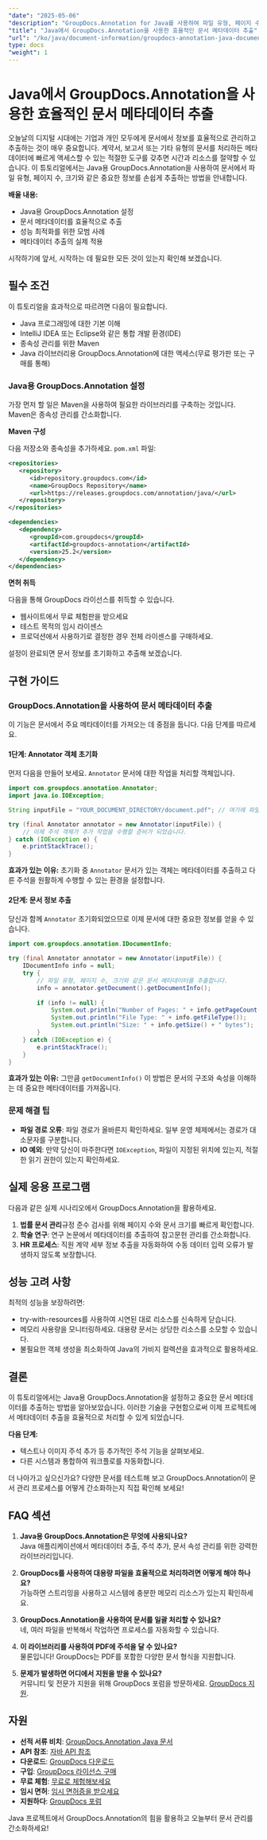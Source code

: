```yaml
---
"date": "2025-05-06"
"description": "GroupDocs.Annotation for Java를 사용하여 파일 유형, 페이지 수, 크기 등의 문서 메타데이터를 추출하는 방법을 알아보세요. 효율적인 정보 추출을 통해 문서 관리를 강화하세요."
"title": "Java에서 GroupDocs.Annotation을 사용한 효율적인 문서 메타데이터 추출"
"url": "/ko/java/document-information/groupdocs-annotation-java-document-info-extraction/"
type: docs
"weight": 1
---
```


# Java에서 GroupDocs.Annotation을 사용한 효율적인 문서 메타데이터 추출

오늘날의 디지털 시대에는 기업과 개인 모두에게 문서에서 정보를 효율적으로 관리하고 추출하는 것이 매우 중요합니다. 계약서, 보고서 또는 기타 유형의 문서를 처리하든 메타데이터에 빠르게 액세스할 수 있는 적절한 도구를 갖추면 시간과 리소스를 절약할 수 있습니다. 이 튜토리얼에서는 Java용 GroupDocs.Annotation을 사용하여 문서에서 파일 유형, 페이지 수, 크기와 같은 중요한 정보를 손쉽게 추출하는 방법을 안내합니다.

**배울 내용:**
- Java용 GroupDocs.Annotation 설정
- 문서 메타데이터를 효율적으로 추출
- 성능 최적화를 위한 모범 사례
- 메타데이터 추출의 실제 적용

시작하기에 앞서, 시작하는 데 필요한 모든 것이 있는지 확인해 보겠습니다.

## 필수 조건

이 튜토리얼을 효과적으로 따르려면 다음이 필요합니다.
- Java 프로그래밍에 대한 기본 이해
- IntelliJ IDEA 또는 Eclipse와 같은 통합 개발 환경(IDE)
- 종속성 관리를 위한 Maven
- Java 라이브러리용 GroupDocs.Annotation에 대한 액세스(무료 평가판 또는 구매를 통해)

### Java용 GroupDocs.Annotation 설정

가장 먼저 할 일은 Maven을 사용하여 필요한 라이브러리를 구축하는 것입니다. Maven은 종속성 관리를 간소화합니다.

**Maven 구성**

다음 저장소와 종속성을 추가하세요. `pom.xml` 파일:

```xml
<repositories>
   <repository>
      <id>repository.groupdocs.com</id>
      <name>GroupDocs Repository</name>
      <url>https://releases.groupdocs.com/annotation/java/</url>
   </repository>
</repositories>

<dependencies>
   <dependency>
      <groupId>com.groupdocs</groupId>
      <artifactId>groupdocs-annotation</artifactId>
      <version>25.2</version>
   </dependency>
</dependencies>
```

**면허 취득**

다음을 통해 GroupDocs 라이선스를 취득할 수 있습니다.
- 웹사이트에서 무료 체험판을 받으세요
- 테스트 목적의 임시 라이센스
- 프로덕션에서 사용하기로 결정한 경우 전체 라이센스를 구매하세요.

설정이 완료되면 문서 정보를 초기화하고 추출해 보겠습니다.

## 구현 가이드

### GroupDocs.Annotation을 사용하여 문서 메타데이터 추출

이 기능은 문서에서 주요 메타데이터를 가져오는 데 중점을 둡니다. 다음 단계를 따르세요.

#### 1단계: Annotator 객체 초기화

먼저 다음을 만들어 보세요. `Annotator` 문서에 대한 작업을 처리할 객체입니다.

```java
import com.groupdocs.annotation.Annotator;
import java.io.IOException;

String inputFile = "YOUR_DOCUMENT_DIRECTORY/document.pdf"; // 여기에 파일 경로를 지정하세요

try (final Annotator annotator = new Annotator(inputFile)) {
    // 이제 주석 객체가 추가 작업을 수행할 준비가 되었습니다.
} catch (IOException e) {
    e.printStackTrace();
}
```

**효과가 있는 이유:** 초기화 중 `Annotator` 문서가 있는 객체는 메타데이터를 추출하고 다른 주석을 원활하게 수행할 수 있는 환경을 설정합니다.

#### 2단계: 문서 정보 추출

당신과 함께 `Annotator` 초기화되었으므로 이제 문서에 대한 중요한 정보를 얻을 수 있습니다.

```java
import com.groupdocs.annotation.IDocumentInfo;

try (final Annotator annotator = new Annotator(inputFile)) {
    IDocumentInfo info = null;
    try {
        // 파일 유형, 페이지 수, 크기와 같은 문서 메타데이터를 추출합니다.
        info = annotator.getDocument().getDocumentInfo();
        
        if (info != null) {
            System.out.println("Number of Pages: " + info.getPageCount());
            System.out.println("File Type: " + info.getFileType());
            System.out.println("Size: " + info.getSize() + " bytes");
        }
    } catch (IOException e) {
        e.printStackTrace();
    }
}
```

**효과가 있는 이유:** 그만큼 `getDocumentInfo()` 이 방법은 문서의 구조와 속성을 이해하는 데 중요한 메타데이터를 가져옵니다.

### 문제 해결 팁

- **파일 경로 오류**: 파일 경로가 올바른지 확인하세요. 일부 운영 체제에서는 경로가 대소문자를 구분합니다.
- **IO 예외**: 만약 당신이 마주한다면 `IOException`, 파일이 지정된 위치에 있는지, 적절한 읽기 권한이 있는지 확인하세요.

## 실제 응용 프로그램

다음과 같은 실제 시나리오에서 GroupDocs.Annotation을 활용하세요.
1. **법률 문서 관리**규정 준수 검사를 위해 페이지 수와 문서 크기를 빠르게 확인합니다.
2. **학술 연구**: 연구 논문에서 메타데이터를 추출하여 참고문헌 관리를 간소화합니다.
3. **HR 프로세스**: 직원 계약 세부 정보 추출을 자동화하여 수동 데이터 입력 오류가 발생하지 않도록 보장합니다.

## 성능 고려 사항

최적의 성능을 보장하려면:
- try-with-resources를 사용하여 시연된 대로 리소스를 신속하게 닫습니다.
- 메모리 사용량을 모니터링하세요. 대용량 문서는 상당한 리소스를 소모할 수 있습니다.
- 불필요한 객체 생성을 최소화하여 Java의 가비지 컬렉션을 효과적으로 활용하세요.

## 결론

이 튜토리얼에서는 Java용 GroupDocs.Annotation을 설정하고 중요한 문서 메타데이터를 추출하는 방법을 알아보았습니다. 이러한 기술을 구현함으로써 이제 프로젝트에서 메타데이터 추출을 효율적으로 처리할 수 있게 되었습니다.

**다음 단계:**
- 텍스트나 이미지 주석 추가 등 추가적인 주석 기능을 살펴보세요.
- 다른 시스템과 통합하여 워크플로를 자동화합니다.

더 나아가고 싶으신가요? 다양한 문서를 테스트해 보고 GroupDocs.Annotation이 문서 관리 프로세스를 어떻게 간소화하는지 직접 확인해 보세요!

## FAQ 섹션

1. **Java용 GroupDocs.Annotation은 무엇에 사용되나요?**  
   Java 애플리케이션에서 메타데이터 추출, 주석 추가, 문서 속성 관리를 위한 강력한 라이브러리입니다.

2. **GroupDocs를 사용하여 대용량 파일을 효율적으로 처리하려면 어떻게 해야 하나요?**  
   가능하면 스트리밍을 사용하고 시스템에 충분한 메모리 리소스가 있는지 확인하세요.

3. **GroupDocs.Annotation을 사용하여 문서를 일괄 처리할 수 있나요?**  
   네, 여러 파일을 반복해서 작업하면 프로세스를 자동화할 수 있습니다.

4. **이 라이브러리를 사용하여 PDF에 주석을 달 수 있나요?**  
   물론입니다! GroupDocs는 PDF를 포함한 다양한 문서 형식을 지원합니다.

5. **문제가 발생하면 어디에서 지원을 받을 수 있나요?**  
   커뮤니티 및 전문가 지원을 위해 GroupDocs 포럼을 방문하세요. [GroupDocs 지원](https://forum.groupdocs.com/c/annotation).

## 자원

- **선적 서류 비치**: [GroupDocs.Annotation Java 문서](https://docs.groupdocs.com/annotation/java/)
- **API 참조**: [자바 API 참조](https://reference.groupdocs.com/annotation/java/)
- **다운로드**: [GroupDocs 다운로드](https://releases.groupdocs.com/annotation/java/)
- **구입**: [GroupDocs 라이선스 구매](https://purchase.groupdocs.com/buy)
- **무료 체험**: [무료로 체험해보세요](https://releases.groupdocs.com/annotation/java/)
- **임시 면허**: [임시 면허증을 받으세요](https://purchase.groupdocs.com/temporary-license/)
- **지원하다**: [GroupDocs 포럼](https://forum.groupdocs.com/c/annotation/) 

Java 프로젝트에서 GroupDocs.Annotation의 힘을 활용하고 오늘부터 문서 관리를 간소화하세요!